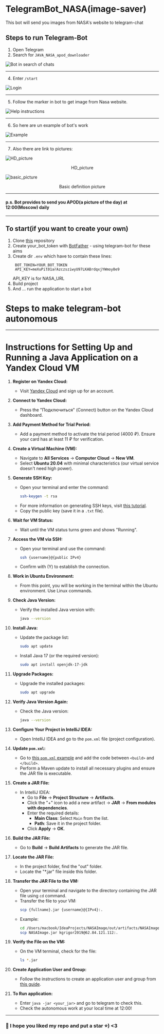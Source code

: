 # TelegramBot_NASA(image-saver)
This bot will send you images from NASA's website to telegram-chat


## Steps to run Telegram-Bot
1. Open Telegram
2. Search for `JAVA_NASA_apod_downloader`

![Bot in search of chats](https://github.com/gr1shan1a/TelegramBot_NASA/blob/main/images/bot_pic.png)

---

4. Enter `/start`

![Login](https://github.com/gr1shan1a/TelegramBot_NASA/blob/main/images/login.png)

---

5. Follow the marker in bot to get image from Nasa website.

![Help instructions](https://github.com/gr1shan1a/TelegramBot_NASA/blob/main/images/help.png)

---

6. So here are un example of bot's work

![Example](https://github.com/gr1shan1a/TelegramBot_NASA/blob/main/images/presentation.png)

---

7. Also there are link to pictures:

![HD_picture](https://github.com/gr1shan1a/TelegramBot_NASA/blob/main/images/imageHD.jpg)
<p style="text-align: center;">HD_picture</p>

![basic_picture](https://github.com/gr1shan1a/TelegramBot_NASA/blob/main/images/image.jpg)
<p style="text-align: center;">Basic definition picture</p>

---

#### p.s. Bot provides to send you APOD(a picture of the day) at 12:00(Moscow) daily 

---

## To start(if you want to create your own)
1. Clone [this](https://github.com/gr1shan1a/TelegramBot_NASA.git) repository
2. Create your_bot_token with [BotFather](https://t.me/BotFather) - using telegram-bot for these aims
3. Create dir `.env` which have to contain these lines:
   ```
    BOT_TOKEN=YOUR_BOT_TOKEN
    API_KEY=meXuPit01arAzczsziwyU97LKABrdqxjYWmoy8e9
   ```
   API_KEY is for NASA_URL
4. Build project
5. And ... run the application to start a bot


# Steps to make telegram-bot autonomous 
---
# Instructions for Setting Up and Running a Java Application on a Yandex Cloud VM

1. **Register on Yandex Cloud:**
    - Visit [Yandex Cloud](https://cloud.yandex.ru) and sign up for an account.

2. **Connect to Yandex Cloud:**
    - Press the "Подключиться" (Connect) button on the Yandex Cloud dashboard.

3. **Add Payment Method for Trial Period:**
    - Add a payment method to activate the trial period (4000 ₽). Ensure your card has at least 11 ₽ for verification.

4. **Create a Virtual Machine (VM):**
    - Navigate to **All Services** -> **Computer Cloud** -> **New VM**.
    - Select **Ubuntu 20.04** with minimal characteristics (our virtual service doesn't need high power).

5. **Generate SSH Key:**
    - Open your terminal and enter the command:
      ```sh
      ssh-keygen -t rsa
      ```
    - For more information on generating SSH keys, visit [this tutorial](https://selectel.ru/blog/tutorials/how-to-generate-ssh/).
    - Copy the public key (save it in a `.txt` file).

6. **Wait for VM Status:**
    - Wait until the VM status turns green and shows "Running".

7. **Access the VM via SSH:**
    - Open your terminal and use the command:
      ```sh
      ssh {username}@{public IPv4}
      ```
    - Confirm with (Y) to establish the connection.

8. **Work in Ubuntu Environment:**
    - From this point, you will be working in the terminal within the Ubuntu environment. Use Linux commands.

9. **Check Java Version:**
    - Verify the installed Java version with:
      ```sh
      java --version
      ```

10. **Install Java:**
    - Update the package list:
      ```sh
      sudo apt update
      ```
    - Install Java 17 (or the required version):
      ```sh
      sudo apt install openjdk-17-jdk
      ```

11. **Upgrade Packages:**
    - Upgrade the installed packages:
      ```sh
      sudo apt upgrade
      ```

12. **Verify Java Version Again:**
    - Check the Java version:
      ```sh
      java --version
      ```

13. **Configure Your Project in IntelliJ IDEA:**
    - Open IntelliJ IDEA and go to the `pom.xml` file (project configuration).

14. **Update `pom.xml`:**
    - Go to [this `pom.xml` example](https://github.com/netology-code/jdfree-homeworks/blob/jdfree-6/04/pom.xml) and add the code between `<build>` and `</build>`.
    - Perform a Maven update to install all necessary plugins and ensure the JAR file is executable.

15. **Create a JAR File:**
    - In IntelliJ IDEA:
        - Go to **File** -> **Project Structure** -> **Artifacts**.
        - Click the "+" icon to add a new artifact -> **JAR** -> **From modules with dependencies**.
        - Enter the required details:
            - **Main Class**: Select `Main` from the list.
            - **Path**: Save it in the project folder.
        - Click **Apply** -> **OK**.

16. **Build the JAR File:**
    - Go to **Build** -> **Build Artifacts** to generate the JAR file.

17. **Locate the JAR File:**
    - In the project folder, find the "out" folder.
    - Locate the "*.jar" file inside this folder.

18. **Transfer the JAR File to the VM:**
    - Open your terminal and navigate to the directory containing the JAR file using `cd` command.
    - Transfer the file to your VM:
      ```sh
      scp {fullname}.jar {username}@{IPv4}:.
      ```
    - Example:
      ```sh
      cd /Users/macbook/IdeaProjects/NASAImage/out/artifacts/NASAImage_jar2
      scp NASAImage.jar kgrigor2019@62.84.121.112:.
      ```

19. **Verify the File on the VM:**
    - On the VM terminal, check for the file:
      ```sh
      ls *.jar
      ```

20. **Create Application User and Group:**
    - Follow the instructions to create an application user and group from [this guide](https://computingforgeeks.com/how-to-run-java-jar-application-with-systemd-on-linux/).

21. **To Run application:**
    - Enter `java -jar <your_jar>` and go to telegram to check this.
    - Check the autonomous work at your local time at 12:00!

---

### 🌠 I hope you liked my repo and put a star ⭐) <3

